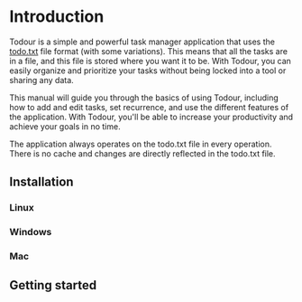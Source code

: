 

# Introduction

Todour is a simple and powerful task manager application that uses the [todo.txt](https://todo.txt) file format (with some variations).
This means that all the tasks are in a file, and this file is stored where you want it to be. 
With Todour, you can easily organize and prioritize your tasks without being locked into a tool or sharing any data. 

This manual will guide you through the basics of using Todour, including how to add and edit tasks, set recurrence, and use the different features of the application. With Todour, you'll be able to increase your productivity and achieve your goals in no time.

The application always operates on the todo.txt file in every operation. There is no cache and changes are directly reflected in the todo.txt file. 

## Installation


### Linux


### Windows

### Mac

## Getting started
